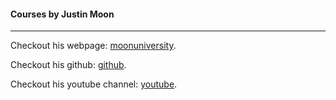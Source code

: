 #### Courses by Justin Moon
---

Checkout his webpage: [moonuniversity](https://mooniversity.io/courses/learn-to-code/setup).

Checkout his github: [github](https://github.com/justinmoon?tab=repositories).

Checkout his youtube channel: [youtube](hhttps://www.youtube.com/channel/UCLp4OswuHySZZ3zrVBIoDjg).